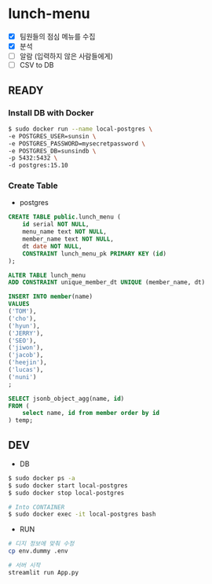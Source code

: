 # lunch-menu
- [x] 팀원들의 점심 메뉴를 수집
- [x] 분석
- [ ] 알람 (입력하지 않은 사람들에게)
- [ ] CSV to DB

## READY
###  Install DB with Docker
```bash
$ sudo docker run --name local-postgres \
-e POSTGRES_USER=sunsin \
-e POSTGRES_PASSWORD=mysecretpassword \
-e POSTGRES_DB=sunsindb \
-p 5432:5432 \
-d postgres:15.10
```

### Create  Table
- postgres

```sql
CREATE TABLE public.lunch_menu (
	id serial NOT NULL,
	menu_name text NOT NULL,
	member_name text NOT NULL,
	dt date NOT NULL,
	CONSTRAINT lunch_menu_pk PRIMARY KEY (id)
);

ALTER TABLE lunch_menu
ADD CONSTRAINT unique_member_dt UNIQUE (member_name, dt)

INSERT INTO member(name)
VALUES
('TOM'),
('cho'),
('hyun'),
('JERRY'),
('SEO'),
('jiwon'),
('jacob'),
('heejin'),
('lucas'),
('nuni')
;

SELECT jsonb_object_agg(name, id) 
FROM (
	select name, id from member order by id
) temp;


```
## DEV
- DB
```bash
$ sudo docker ps -a
$ sudo docker start local-postgres
$ sudo docker stop local-postgres

# Into CONTAINER 
$ sudo docker exec -it local-postgres bash
```

- RUN
```bash
# 디지 정보에 맞춰 수정
cp env.dummy .env

# 서버 시작
streamlit run App.py
```
